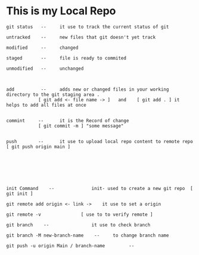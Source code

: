 # This is my Local Repo




	git status   --     it use to track the current status of git 
	
	untracked    --     new files that git doesn't yet track

	modified     --	    changed
	
	staged 	     --     file is ready to commited

	unmodified   --     unchanged



	add          --     adds new or changed files in your working directory to the git staging area .
			    [ git add <- file name -> ]   and 	 [ git add . ] it helps to add all files at once


	commint     --      it is the Record of change
				[ git commit -m ] "some message"


	push   	    --      it use to upload local repo content to remote repo    [ git push origin main ]	







	init Command    --      		init- used to create a new git repo  [ git init ]

	git remote add origin <- link ->   	it use to set a origin

	git remote -v  				[ use to to verify remote ]

	git branch    --    			it use to check branch

	git branch -M new-branch-name    --		to change branch name
	
	git push -u origin Main / branch-name         --     
	
